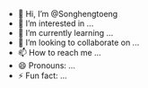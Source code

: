 - 👋 Hi, I’m @Songhengtoeng
- 👀 I’m interested in ...
- 🌱 I’m currently learning ...
- 💞️ I’m looking to collaborate on ...
- 📫 How to reach me ...
- 😄 Pronouns: ...
- ⚡ Fun fact: ...

<!---
Songhengtoeng/Songhengtoeng is a ✨ special ✨ repository because its `README.md` (this file) appears on your GitHub profile.
You can click the Preview link to take a look at your changes.
--->
